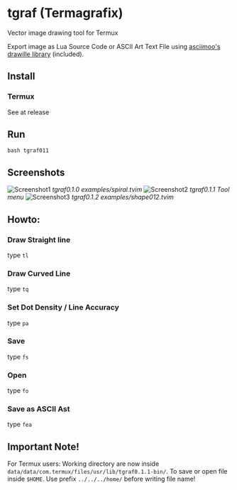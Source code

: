 # tgraf (Termagrafix)
Vector image drawing tool for Termux

Export image as Lua Source Code or ASCII Art Text File using [asciimoo's drawille library](https://github.com/asciimoo/lua-drawille) (included).
## Install
### Termux
See at release
## Run
```bash tgraf011```
## Screenshots
![Screenshot1](https://raw.githubusercontent.com/absrydi/tgraf/main/tgraf-ss1.jpg)
_tgraf0.1.0 examples/spiral.tvim_
![Screenshot2](https://raw.githubusercontent.com/absrydi/tgraf/main/tgraf-ss2.jpg)
_tgraf0.1.1 Tool menu_
![Screenshot3](https://raw.githubusercontent.com/absrydi/tgraf/main/tgraf012-ss1.jpg)
_tgraf0.1.2 examples/shape012.tvim_
## Howto:
### Draw Straight line
type `tl`
### Draw Curved Line
type `tq`
### Set Dot Density / Line Accuracy
type `pa`
### Save
type `fs`
### Open
type `fo`
### Save as ASCII Ast
type `fea`
## Important Note!
For Termux users: Working directory are now inside `data/data/com.termux/files/usr/lib/tgraf0.1.1-bin/`. To save or open file inside `$HOME`. Use prefix `../../../home/` before writing file name!
